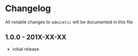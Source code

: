 # Changelog

All notable changes to `adminetic` will be documented in this file

## 1.0.0 - 201X-XX-XX

- initial release
